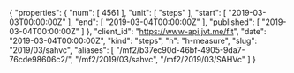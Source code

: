 {
  "properties": {
    "num": [
      4561
    ],
    "unit": [
      "steps"
    ],
    "start": [
      "2019-03-03T00:00:00Z"
    ],
    "end": [
      "2019-03-04T00:00:00Z"
    ],
    "published": [
      "2019-03-04T00:00:00Z"
    ]
  },
  "client_id": "https://www-api.jvt.me/fit",
  "date": "2019-03-04T00:00:00Z",
  "kind": "steps",
  "h": "h-measure",
  "slug": "2019/03/sahvc",
  "aliases": [
    "/mf2/b37ec90d-46bf-4905-9da7-76cde98606c2/",
    "/mf2/2019/03/sahvc",
    "/mf2/2019/03/SAHVc"
  ]
}
